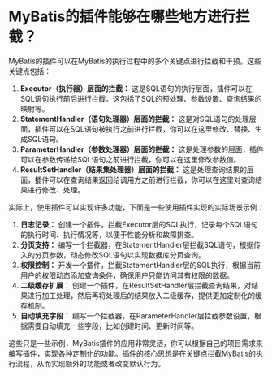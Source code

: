 # MyBatis的插件能够在哪些地方进行拦截？

MyBatis的插件可以在MyBatis的执行过程中的多个关键点进行拦截和干预。这些关键点包括：



1.  **Executor（执行器）层面的拦截：** 这是SQL语句的执行层面，插件可以在SQL语句执行前后进行拦截。这包括了SQL的预处理、参数设置、查询结果的映射等。 
2.  **StatementHandler（语句处理器）层面的拦截：** 这是对SQL语句的处理层面，插件可以在SQL语句被执行之前进行拦截，你可以在这里修改、替换、生成SQL语句。 
3.  **ParameterHandler（参数处理器）层面的拦截：** 这是处理参数的层面，插件可以在参数传递给SQL语句之前进行拦截，你可以在这里修改参数值。 
4.  **ResultSetHandler（结果集处理器）层面的拦截：** 这是处理查询结果的层面，插件可以在查询结果返回给调用方之前进行拦截，你可以在这里对查询结果进行修改、处理。 



实际上，使用插件可以实现许多功能，下面是一些使用插件实现的实际场景示例：



1.  **日志记录：** 创建一个插件，拦截Executor层的SQL执行，记录每个SQL语句的执行时间、执行情况等，以便于性能分析和故障排查。 
2.  **分页支持：** 编写一个拦截器，在StatementHandler层拦截SQL语句，根据传入的分页参数，动态修改SQL语句以实现数据库分页查询。 
3.  **权限控制：** 开发一个插件，拦截StatementHandler层的SQL执行，根据当前用户的权限动态添加查询条件，确保用户只能访问其有权限的数据。 
4.  **二级缓存扩展：** 创建一个插件，在ResultSetHandler层拦截查询结果，对结果进行加工处理，然后再将处理后的结果放入二级缓存，提供更加定制化的缓存机制。 
5.  **自动填充字段：** 编写一个拦截器，在ParameterHandler层拦截参数设置，根据需要自动填充一些字段，比如创建时间、更新时间等。 



这些只是一些示例，MyBatis插件的应用非常灵活，你可以根据自己的项目需求来编写插件，实现各种定制化的功能。插件的核心思想是在关键点拦截MyBatis的执行流程，从而实现额外的功能或者改变默认行为。

